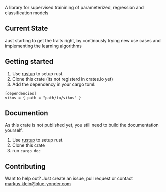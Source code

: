 A library for supervised trainining of parameterized, regression and classification models

Current State
-------------

Just starting to get the traits right, by continously trying new use cases
and implementing the learning algorithms

Getting started
---------------

1. Use [rustup] to setup rust.
2. Clone this crate (its not registerd in crates.io yet)
3. Add the dependency in your cargo toml:
```
[dependencies]
vikos = { path = "path/to/vikos" }
```

Documention
-----------

As this crate is not published yet, you still need to build the documentation yourself.

1. Use [rustup] to setup rust.
2. Clone this crate
3. run `cargo doc`

Contributing
------------

Want to help out? Just create an issue, pull request or contact markus.klein@blue-yonder.com

[rustup]:  www.rustup.rs